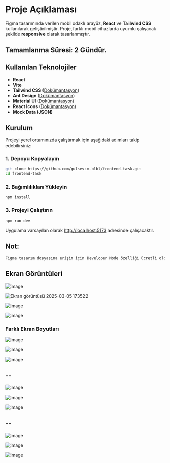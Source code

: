 # Proje Açıklaması

Figma tasarımında verilen mobil odaklı arayüz, **React** ve **Tailwind CSS** kullanılarak geliştirilmiştir. Proje, farklı mobil cihazlarda uyumlu çalışacak şekilde **responsive** olarak tasarlanmıştır.

## Tamamlanma Süresi: 2 Gündür.

## Kullanılan Teknolojiler

- **React**
- **Vite**
- **Tailwind CSS** ([Dokümantasyon](https://tailwindcss.com/))
- **Ant Design** ([Dokümantasyon](https://ant.design/))
- **Material UI** ([Dokümantasyon](https://mui.com/))
- **React Icons** ([Dokümantasyon](https://react-icons.github.io/react-icons/))
- **Mock Data (JSON)**

## Kurulum

Projeyi yerel ortamınızda çalıştırmak için aşağıdaki adımları takip edebilirsiniz:

### 1. Depoyu Kopyalayın
```bash
git clone https://github.com/gulsevim-blbl/frontend-task.git
cd frontend-task
```

### 2. Bağımlılıkları Yükleyin
```bash
npm install
```

### 3. Projeyi Çalıştırın
```bash
npm run dev
```

Uygulama varsayılan olarak [http://localhost:5173](http://localhost:5173) adresinde çalışacaktır.

## Not: 
```bash
Figma tasarım dosyasına erişim için Developer Mode özelliği ücretli olduğundan, tasarım dosyalarına erişim sağlanamamıştır. Bu nedenle, tasarımın bazı kısımlarında tam olarak birebir aynısını sağlayamamış olsam da, benzer bir şekilde geliştirmeye çalıştım.
```
## Ekran Görüntüleri
![image](https://github.com/user-attachments/assets/db74443c-ea1a-4785-9fa1-8d65ae77f2aa)

![Ekran görüntüsü 2025-03-05 173522](https://github.com/user-attachments/assets/064c98aa-4f32-44ff-a03d-1be779f75735)

![image](https://github.com/user-attachments/assets/259e9bc0-c52d-4a45-b8ed-16f7ebda9e7e)

![image](https://github.com/user-attachments/assets/fc9e3baa-89d5-46f6-bf06-7879eef0b11b)


### Farklı Ekran Boyutları

![image](https://github.com/user-attachments/assets/9528932b-5a6d-4048-a9c0-7fd1faea6d76)

![image](https://github.com/user-attachments/assets/84654fe3-aa46-4c86-87f4-ba947e1993c4)

![image](https://github.com/user-attachments/assets/969de679-ade2-4830-bdce-8d74db531445)

## --
![image](https://github.com/user-attachments/assets/bd61911d-c750-417f-8c0f-581d9a54b98d)

![image](https://github.com/user-attachments/assets/da7e0a6e-d43e-4788-ad87-d2258e473191)

![image](https://github.com/user-attachments/assets/6b96a9be-9d0b-4a55-9481-161a24414309)


## --
![image](https://github.com/user-attachments/assets/1206d232-655e-4faf-a696-d8727413e925)

![image](https://github.com/user-attachments/assets/aa0b3467-ba7d-4b09-9724-69494ae2245d)

![image](https://github.com/user-attachments/assets/6dd8323a-cd89-41fb-b7ed-375a9ddc6ca4)






